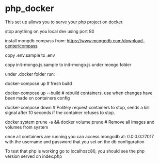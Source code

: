 # php_docker

This set up allows you to serve your php project on docker.

stop anything on you local dev using port 80

install mongdb compass from: https://www.mongodb.com/download-center/compass

copy .env.sample to .env

copy init-mongo.js.sample to init-mongo.js under mongo folder

under .docker folder run:

  docker-compose up                                 # fresh build 

  docker-compose up --build                         # rebuild containers, use when changes have been made on containers config

  docker-compose down                               # Politely request containers to stop, sends a kill signal after 10 seconds if the container refuses to stop.

  docker system prune -a && docker volume prune     # Remove all images and volumes from system

once all containers are running you can access mongodb at: 0.0.0.0:27017 with the username and password that you set on the db configuration

To test that php is working go to localhost:80, you should see the php version served on index.php
